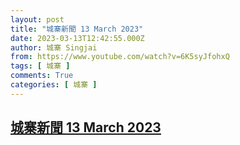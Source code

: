 ```yaml
---
layout: post
title: "城寨新聞 13 March 2023"
date: 2023-03-13T12:42:55.000Z
author: 城寨 Singjai
from: https://www.youtube.com/watch?v=6K5syJfohxQ
tags: [ 城寨 ]
comments: True
categories: [ 城寨 ]
---
```

<!--1678711375000-->
[城寨新聞 13 March 2023](https://www.youtube.com/watch?v=6K5syJfohxQ)
------

<div>

</div>

